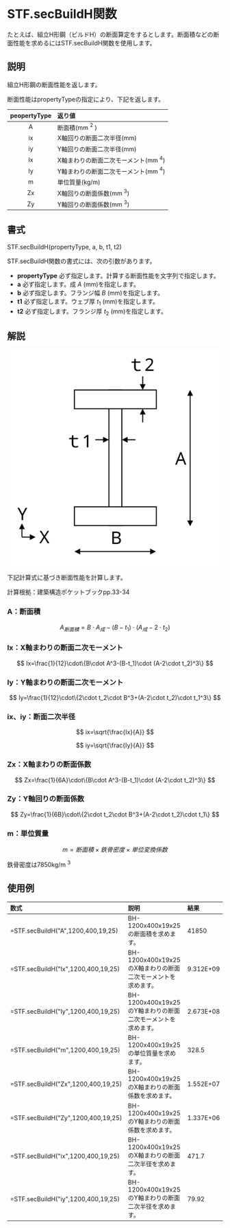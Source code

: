 # STF.secBuildH関数

たとえば、組立H形鋼（ビルドH）の断面算定をするとします。断面積などの断面性能を求めるにはSTF.secBuildH関数を使用します。

## 説明

組立H形鋼の断面性能を返します。

断面性能はpropertyTypeの指定により、下記を返します。

|peopertyType|返り値|
|:--:|:--|
|A|断面積(mm $^2$ )|
|ix|X軸回りの断面二次半径(mm)|
|iy|Y軸回りの断面二次半径(mm)|
|Ix|X軸まわりの断面二次モーメント(mm $^4$)|
|Iy|Y軸まわりの断面二次モーメント(mm $^4$)|
|m|単位質量(kg/m)|
|Zx|X軸回りの断面係数(mm $^3$)|
|Zy|Y軸回りの断面係数(mm $^3$)|


## 書式

STF.secBuildH(propertyType, a, b, t1, t2)

STF.secBuildH関数の書式には、次の引数があります。

* **propertyType** 必ず指定します。計算する断面性能を文字列で指定します。
* **a** 必ず指定します。成 $A$ (mm)を指定します。
* **b** 必ず指定します。フランジ幅 $B$ (mm)を指定します。
* **t1** 必ず指定します。ウェブ厚 $t_1$ (mm)を指定します。
* **t2** 必ず指定します。フランジ厚 $t_2$ (mm)を指定します。

## 解説

![組立H形鋼の寸法定義](../images/sec_build_h.svg)

下記計算式に基づき断面性能を計算します。

計算根拠：建築構造ポケットブックpp.33-34

### A：断面積

$$ A_{断面積}=B\cdot A_{成}-(B-t_1)\cdot (A_{成}-2\cdot t_2) $$

### Ix：X軸まわりの断面二次モーメント

$$ Ix=\frac{1}{12}\cdot\{B\cdot A^3-(B-t_1)\cdot (A-2\cdot t_2)^3\} $$

### Iy：Y軸まわりの断面二次モーメント

$$ Iy=\frac{1}{12}\cdot\{2\cdot t_2\cdot B^3+(A-2\cdot t_2)\cdot t_1^3\} $$

### ix、iy：断面二次半径

$$ ix=\sqrt{\frac{Ix}{A}} $$

$$ iy=\sqrt{\frac{Iy}{A}} $$

### Zx：X軸まわりの断面係数

$$ Zx=\frac{1}{6A}\cdot\{B\cdot A^3-(B-t_1)\cdot (A-2\cdot t_2)^3\} $$

### Zy：Y軸回りの断面係数

$$ Zy=\frac{1}{6B}\cdot\{2\cdot t_2\cdot B^3+(A-2\cdot t_2)\cdot t_1\} $$

### m：単位質量

$$m=断面積\times 鉄骨密度\times 単位変換係数$$

鉄骨密度は7850kg/m $^3$

## 使用例
|数式|説明|結果|
|:--|:--|:--|
|=STF.secBuildH("A",1200,400,19,25)|BH-1200x400x19x25の断面積を求めます。|41850|
|=STF.secBuildH("Ix",1200,400,19,25)|BH-1200x400x19x25のX軸まわりの断面二次モーメントを求めます。|9.312E+09|
|=STF.secBuildH("Iy",1200,400,19,25)|BH-1200x400x19x25のY軸まわりの断面二次モーメントを求めます。|2.673E+08|
|=STF.secBuildH("m",1200,400,19,25)|BH-1200x400x19x25の単位質量を求めます。|328.5|
|=STF.secBuildH("Zx",1200,400,19,25)|BH-1200x400x19x25のX軸まわりの断面係数を求めます。|1.552E+07|
|=STF.secBuildH("Zy",1200,400,19,25)|BH-1200x400x19x25のY軸まわりの断面係数を求めます。|1.337E+06|
|=STF.secBuildH("ix",1200,400,19,25)|BH-1200x400x19x25のX軸まわりの断面二次半径を求めます。|471.7|
|=STF.secBuildH("iy",1200,400,19,25)|BH-1200x400x19x25のY軸まわりの断面二次半径を求めます。|79.92|
